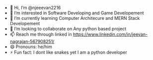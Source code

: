 - 👋 Hi, I’m @njeeevan2216
- 👀 I’m interested in Software Developing and Game Developement
- 🌱 I’m currently learning Computer Architecure and MERN Stack Developement
- 💞️ I’m looking to collaborate on Any python based project
- 📫 Reach me through linked in https://www.linkedin.com/in/jeevan-nagrajan-567908251/
- 😄 Pronouns: he/him
- ⚡ Fun fact: I dont like snakes yet I am a python developer

<!---
njeeevan2216/njeeevan2216 is a ✨ special ✨ repository because its `README.md` (this file) appears on your GitHub profile.
You can click the Preview link to take a look at your changes.
--->
